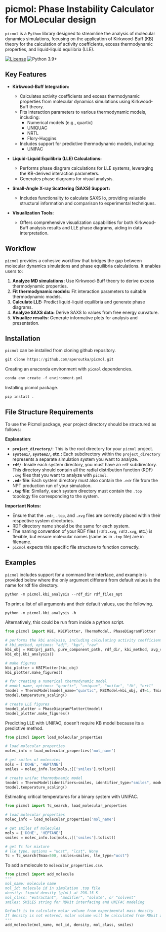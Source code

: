 # picmol: Phase Instability Calculator for MOLecular design

`picmol` is a `Python` library designed to streamline the analysis of molecular dynamics simulations, focusing on the application of Kirkwood-Buff (KB) theory for the calculation of activity coefficients, excess thermodynamic properties, and liquid-liquid equilibria (LLE).

[![License](https://img.shields.io/badge/License-MIT-blue.svg)](https://tldrlegal.com/license/mit-license)
![Python 3.9+](https://img.shields.io/badge/Python-3.9%2B-blue)


## Key Features

* **Kirkwood-Buff Integration:**
    * Calculates activity coefficients and excess thermodynamic properties from molecular dynamics simulations using Kirkwood-Buff theory.
    * Fits interaction parameters to various thermodynamic models, including:
        * Numerical models (e.g., quartic)
        * UNIQUAC
        * NRTL
        * Flory-Huggins
    * Includes support for predictive thermodynamic models, including:
        * UNIFAC
      
* **Liquid-Liquid Equilibria (LLE) Calculations:**
    * Performs phase diagram calculations for LLE systems, leveraging the KB-derived interaction parameters.
    * Generates phase diagrams for visual analysis.
      
* **Small-Angle X-ray Scattering (SAXS) Support:**
    * Includes functionality to calculate SAXS Io, providing valuable structural information and comparison to experimental techniques.
      
* **Visualization Tools:**
    * Offers comprehensive visualization capabilities for both Kirkwood-Buff analysis results and LLE phase diagrams, aiding in data interpretation.

## Workflow

`picmol` provides a cohesive workflow that bridges the gap between molecular dynamics simulations and phase equilibria calculations. It enables users to:

1.  **Analyze MD simulations:** Use Kirkwood-Buff theory to derive excess thermodynamic properties.
2.  **Fit thermodynamic models:** Fit interaction parameters to suitable thermodynamic models.
3.  **Calculate LLE:** Predict liquid-liquid equilibria and generate phase diagrams.
4.  **Analyze SAXS data:** Derive SAXS Io values from free energy curvature.
5.  **Visualize results:** Generate informative plots for analysis and presentation.

## Installation

`picmol` can be installed from cloning github repository.

```python
git clone https://github.com/aperoutka/picmol.git
```
Creating an anaconda environment with `picmol` dependencies.

```python
conda env create -f environment.yml
```
Installing picmol package.

```python
pip install .
```

## File Structure Requirements

To use the Picmol package, your project directory should be structured as follows:

**Explanation:**

* **`project_directory/`**: This is the root directory for your `picmol` project.
* **`system1/`, `system2/`, etc.:** Each subdirectory within the `project_directory` represents a separate simulation system you want to analyze.
* **`rdf/`**: Inside each system directory, you must have an `rdf` subdirectory. This directory should contain all the radial distribution function (RDF) `.xvg` files that you want to analyze with `picmol`.
* **`.edr` file**: Each system directory must also contain the `.edr` file from the NPT production run of your simulation.
* **`.top` file**: Similarly, each system directory must contain the `.top` topology file corresponding to the system.

**Important Notes:**

* Ensure that the `.edr`, `.top`, and `.xvg` files are correctly placed within their respective system directories.
* RDF directory name should be the same for each system.
* The naming convention of your RDF files (`rdf1.xvg`, `rdf2.xvg`, etc.) is flexible, but ensure molecular names (same as in `.top` file) are in filename.
* `picmol` expects this specific file structure to function correctly.

## Examples

`picmol` includes support for a command line interface, and example is provided below where the only argument different from default values is the name for rdf file directory.

```python
python -m picmol.kbi_analysis --rdf_dir rdf_files_npt
```

To print a list of all arguments and their default values, use the following.

```python
python -m picmol.kbi_analysis -h
```

Alternatively, this could be run from inside a python script.

```python
from picmol import KBI, KBIPlotter, ThermoModel, PhaseDiagramPlotter

# performs the kbi analysis, including calculating activity coefficients, excess thermodynamic properties, and fitting thermodyanmic model interaction parameters.
# kbi_method, options: "adj", "kgv", "raw"
kbi_obj = KBI(prj_path, pure_component_path, rdf_dir, kbi_method, avg_start_time, avg_end_time, kbi_fig_dirname)
kbi_obj.kbi_analysis()

# make figures
kbi_plotter = KBIPlotter(kbi_obj)
kbi_plotter.make_figures()

# for creating a numerical thermodynamic model
# model_name, options: "quartic", "uniquac", "unifac", "fh", "nrtl"
tmodel = ThermoModel(model_name="quartic", KBIModel=kbi_obj, dT=1, Tmin=200, Tmax=400)
tmodel.temperature_scaling()

# create LLE figures
tmodel_plotter = PhaseDiagramPlotter(tmodel)
tmodel_plotter.make_figures()
```

Predicting LLE with UNIFAC, doesn't require KB model because its a predictive method. 

```python
from picmol import load_molecular_properties

# load molecular properties
molec_info = load_molecular_properties('mol_name')

# get smiles of molecules
mols = ['DOHE', 'HEPTANE']
smiles = molec_info.loc[mols,:]['smiles'].tolist()

# create unifac thermodynamic model
tmodel = ThermoModel(identifiers=smiles, identifier_type="smiles", model_name="unifac", unif_version="unifac", dT=5, Tmin=200, Tmax=400)
tmodel.temperature_scaling()
```

Estimating critical temperatures for a binary system with UNIFAC.

```python
from picmol import Tc_search, load_molecular_properties

# load molecular properties
molec_info = load_molecular_properties('mol_name')

# get smiles of molecules
mols = ['DOHE', 'HEPTANE']
smiles = molec_info.loc[mols,:]['smiles'].tolist()

# get Tc for mixture
# lle_type, options = "ucst", "lcst", None
Tc = Tc_search(Tmax=500, smiles=smiles, lle_type="ucst")
```

To add a molecule to `molecular_properties.csv`.

```python
from picmol import add_molecule
"""
mol_name: molecule name
mol_id: molecule id in simulation .top file
density: liquid density (g/mL) at 298.15 K
mol_class: "extractant", "modifier", "solute", or "solvent"
smiles: SMILES string for RDkit interfacing and UNIFAC modeling

Default is to calculate molar volume from experimental mass density
If density is not entered, molar volume will be calculated from RDkit and the mass density will be calculated from molar volume
"""
add_molecule(mol_name, mol_id, density, mol_class, smiles)
```








